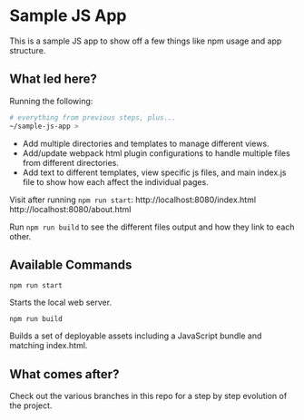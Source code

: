 # Sample JS App

This is a sample JS app to show off a few things like npm usage and app structure.

## What led here?

Running the following:

```bash
# everything from previous steps, plus...
~/sample-js-app >
```

- Add multiple directories and templates to manage different views.
- Add/update webpack html plugin configurations to handle multiple files from different directories.
- Add text to different templates, view specific js files, and main index.js file to show how each affect the individual pages.

Visit after running `npm run start`:
http://localhost:8080/index.html
http://localhost:8080/about.html

Run `npm run build` to see the different files output and how they link to each other.

## Available Commands

```
npm run start
```

Starts the local web server.

```
npm run build
```

Builds a set of deployable assets including a JavaScript bundle and matching index.html.

## What comes after?

Check out the various branches in this repo for a step by step evolution of the project.
